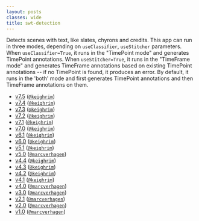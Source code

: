 ```yaml
---
layout: posts
classes: wide
title: swt-detection
---
```

Detects scenes with text, like slates, chyrons and credits. This app can run in three modes, depending on `useClassifier`, `useStitcher` parameters. When `useClassifier=True`, it runs in the "TimePoint mode" and generates TimePoint annotations. When `useStitcher=True`, it runs in the "TimeFrame mode" and generates TimeFrame annotations based on existing TimePoint annotations -- if no TimePoint is found, it produces an error. By default, it runs in the 'both' mode and first generates TimePoint annotations and then TimeFrame annotations on them.
- [v7.5](v7.5) ([`@keighrim`](https://github.com/keighrim))
- [v7.4](v7.4) ([`@keighrim`](https://github.com/keighrim))
- [v7.3](v7.3) ([`@keighrim`](https://github.com/keighrim))
- [v7.2](v7.2) ([`@keighrim`](https://github.com/keighrim))
- [v7.1](v7.1) ([`@keighrim`](https://github.com/keighrim))
- [v7.0](v7.0) ([`@keighrim`](https://github.com/keighrim))
- [v6.1](v6.1) ([`@keighrim`](https://github.com/keighrim))
- [v6.0](v6.0) ([`@keighrim`](https://github.com/keighrim))
- [v5.1](v5.1) ([`@keighrim`](https://github.com/keighrim))
- [v5.0](v5.0) ([`@marcverhagen`](https://github.com/marcverhagen))
- [v4.4](v4.4) ([`@keighrim`](https://github.com/keighrim))
- [v4.3](v4.3) ([`@keighrim`](https://github.com/keighrim))
- [v4.2](v4.2) ([`@keighrim`](https://github.com/keighrim))
- [v4.1](v4.1) ([`@keighrim`](https://github.com/keighrim))
- [v4.0](v4.0) ([`@marcverhagen`](https://github.com/marcverhagen))
- [v3.0](v3.0) ([`@marcverhagen`](https://github.com/marcverhagen))
- [v2.1](v2.1) ([`@marcverhagen`](https://github.com/marcverhagen))
- [v2.0](v2.0) ([`@marcverhagen`](https://github.com/marcverhagen))
- [v1.0](v1.0) ([`@marcverhagen`](https://github.com/marcverhagen))
